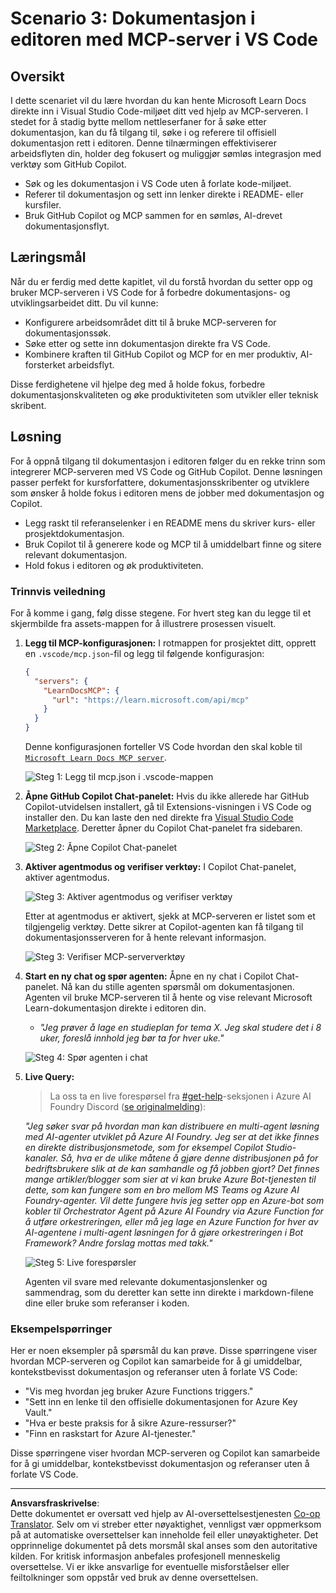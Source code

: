 <!--
CO_OP_TRANSLATOR_METADATA:
{
  "original_hash": "db532b1ec386c9ce38c791653dc3c881",
  "translation_date": "2025-06-21T14:40:47+00:00",
  "source_file": "09-CaseStudy/docs-mcp/solution/scenario3/README.md",
  "language_code": "no"
}
-->
# Scenario 3: Dokumentasjon i editoren med MCP-server i VS Code

## Oversikt

I dette scenariet vil du lære hvordan du kan hente Microsoft Learn Docs direkte inn i Visual Studio Code-miljøet ditt ved hjelp av MCP-serveren. I stedet for å stadig bytte mellom nettleserfaner for å søke etter dokumentasjon, kan du få tilgang til, søke i og referere til offisiell dokumentasjon rett i editoren. Denne tilnærmingen effektiviserer arbeidsflyten din, holder deg fokusert og muliggjør sømløs integrasjon med verktøy som GitHub Copilot.

- Søk og les dokumentasjon i VS Code uten å forlate kode-miljøet.
- Referer til dokumentasjon og sett inn lenker direkte i README- eller kursfiler.
- Bruk GitHub Copilot og MCP sammen for en sømløs, AI-drevet dokumentasjonsflyt.

## Læringsmål

Når du er ferdig med dette kapitlet, vil du forstå hvordan du setter opp og bruker MCP-serveren i VS Code for å forbedre dokumentasjons- og utviklingsarbeidet ditt. Du vil kunne:

- Konfigurere arbeidsområdet ditt til å bruke MCP-serveren for dokumentasjonssøk.
- Søke etter og sette inn dokumentasjon direkte fra VS Code.
- Kombinere kraften til GitHub Copilot og MCP for en mer produktiv, AI-forsterket arbeidsflyt.

Disse ferdighetene vil hjelpe deg med å holde fokus, forbedre dokumentasjonskvaliteten og øke produktiviteten som utvikler eller teknisk skribent.

## Løsning

For å oppnå tilgang til dokumentasjon i editoren følger du en rekke trinn som integrerer MCP-serveren med VS Code og GitHub Copilot. Denne løsningen passer perfekt for kursforfattere, dokumentasjonsskribenter og utviklere som ønsker å holde fokus i editoren mens de jobber med dokumentasjon og Copilot.

- Legg raskt til referanselenker i en README mens du skriver kurs- eller prosjektdokumentasjon.
- Bruk Copilot til å generere kode og MCP til å umiddelbart finne og sitere relevant dokumentasjon.
- Hold fokus i editoren og øk produktiviteten.

### Trinnvis veiledning

For å komme i gang, følg disse stegene. For hvert steg kan du legge til et skjermbilde fra assets-mappen for å illustrere prosessen visuelt.

1. **Legg til MCP-konfigurasjonen:**
   I rotmappen for prosjektet ditt, opprett en `.vscode/mcp.json`-fil og legg til følgende konfigurasjon:
   ```json
   {
     "servers": {
       "LearnDocsMCP": {
         "url": "https://learn.microsoft.com/api/mcp"
       }
     }
   }
   ```
   Denne konfigurasjonen forteller VS Code hvordan den skal koble til [`Microsoft Learn Docs MCP server`](https://github.com/MicrosoftDocs/mcp).
   
   ![Steg 1: Legg til mcp.json i .vscode-mappen](../../../../../../translated_images/step1-mcp-json.c06a007fccc3edfaf0598a31903c9ec71476d9fd3ae6c1b2b4321fd38688ca4b.no.png)
    
2. **Åpne GitHub Copilot Chat-panelet:**
   Hvis du ikke allerede har GitHub Copilot-utvidelsen installert, gå til Extensions-visningen i VS Code og installer den. Du kan laste den ned direkte fra [Visual Studio Code Marketplace](https://marketplace.visualstudio.com/items?itemName=GitHub.copilot-chat). Deretter åpner du Copilot Chat-panelet fra sidebaren.

   ![Steg 2: Åpne Copilot Chat-panelet](../../../../../../translated_images/step2-copilot-panel.f1cc86e9b9b8cd1a85e4df4923de8bafee4830541ab255e3c90c09777fed97db.no.png)

3. **Aktiver agentmodus og verifiser verktøy:**
   I Copilot Chat-panelet, aktiver agentmodus.

   ![Steg 3: Aktiver agentmodus og verifiser verktøy](../../../../../../translated_images/step3-agent-mode.cdc32520fd7dd1d149c3f5226763c1d85a06d3c041d4cc983447625bdbeff4d4.no.png)

   Etter at agentmodus er aktivert, sjekk at MCP-serveren er listet som et tilgjengelig verktøy. Dette sikrer at Copilot-agenten kan få tilgang til dokumentasjonsserveren for å hente relevant informasjon.
   
   ![Steg 3: Verifiser MCP-serververktøy](../../../../../../translated_images/step3-verify-mcp-tool.76096a6329cbfecd42888780f322370a0d8c8fa003ed3eeb7ccd23f0fc50c1ad.no.png)
4. **Start en ny chat og spør agenten:**
   Åpne en ny chat i Copilot Chat-panelet. Nå kan du stille agenten spørsmål om dokumentasjonen. Agenten vil bruke MCP-serveren til å hente og vise relevant Microsoft Learn-dokumentasjon direkte i editoren din.

   - *"Jeg prøver å lage en studieplan for tema X. Jeg skal studere det i 8 uker, foreslå innhold jeg bør ta for hver uke."*

   ![Steg 4: Spør agenten i chat](../../../../../../translated_images/step4-prompt-chat.12187bb001605efc5077992b621f0fcd1df12023c5dce0464f8eb8f3d595218f.no.png)

5. **Live Query:**

   > La oss ta en live forespørsel fra [#get-help](https://discord.gg/D6cRhjHWSC)-seksjonen i Azure AI Foundry Discord ([se originalmelding](https://discord.com/channels/1113626258182504448/1385498306720829572)):
   
   *"Jeg søker svar på hvordan man kan distribuere en multi-agent løsning med AI-agenter utviklet på Azure AI Foundry. Jeg ser at det ikke finnes en direkte distribusjonsmetode, som for eksempel Copilot Studio-kanaler. Så, hva er de ulike måtene å gjøre denne distribusjonen på for bedriftsbrukere slik at de kan samhandle og få jobben gjort?
Det finnes mange artikler/blogger som sier at vi kan bruke Azure Bot-tjenesten til dette, som kan fungere som en bro mellom MS Teams og Azure AI Foundry-agenter. Vil dette fungere hvis jeg setter opp en Azure-bot som kobler til Orchestrator Agent på Azure AI Foundry via Azure Function for å utføre orkestreringen, eller må jeg lage en Azure Function for hver av AI-agentene i multi-agent løsningen for å gjøre orkestreringen i Bot Framework? Andre forslag mottas med takk."*

   ![Steg 5: Live forespørsler](../../../../../../translated_images/step5-live-queries.49db3e4a50bea27327e3cb18c24d263b7d134930d78e7392f9515a1c00264a7f.no.png)

   Agenten vil svare med relevante dokumentasjonslenker og sammendrag, som du deretter kan sette inn direkte i markdown-filene dine eller bruke som referanser i koden.

### Eksempelspørringer

Her er noen eksempler på spørsmål du kan prøve. Disse spørringene viser hvordan MCP-serveren og Copilot kan samarbeide for å gi umiddelbar, kontekstbevisst dokumentasjon og referanser uten å forlate VS Code:

- "Vis meg hvordan jeg bruker Azure Functions triggers."
- "Sett inn en lenke til den offisielle dokumentasjonen for Azure Key Vault."
- "Hva er beste praksis for å sikre Azure-ressurser?"
- "Finn en raskstart for Azure AI-tjenester."

Disse spørringene viser hvordan MCP-serveren og Copilot kan samarbeide for å gi umiddelbar, kontekstbevisst dokumentasjon og referanser uten å forlate VS Code.

---

**Ansvarsfraskrivelse**:  
Dette dokumentet er oversatt ved hjelp av AI-oversettelsestjenesten [Co-op Translator](https://github.com/Azure/co-op-translator). Selv om vi streber etter nøyaktighet, vennligst vær oppmerksom på at automatiske oversettelser kan inneholde feil eller unøyaktigheter. Det opprinnelige dokumentet på dets morsmål skal anses som den autoritative kilden. For kritisk informasjon anbefales profesjonell menneskelig oversettelse. Vi er ikke ansvarlige for eventuelle misforståelser eller feiltolkninger som oppstår ved bruk av denne oversettelsen.